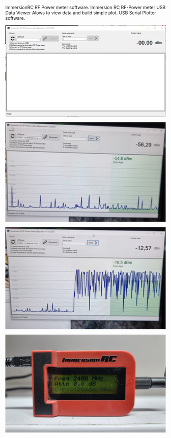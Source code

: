 ImmersionRC RF Power meter software.
Immersion RC RF-Power meter USB Data Viewer
Alows to view data and build simple plot.
USB Serial Plotter software.


<p align="center">
  <img src="./Screenshot 2021-12-07 180641.png" alt="Size Limit CLI" width="738">
</p>

<p align="center">
  <img src="./-2147483648_-212813.jpg" alt="Size Limit CLI" width="738">
</p>

<p align="center">
  <img src="./-2147483648_-212817.jpg" alt="Size Limit CLI" width="738">
</p>

<p align="center">
  <img src="./-2147483648_-212819.jpg" alt="Size Limit CLI" width="738">
</p>
